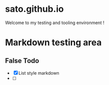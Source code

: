 # sato.github.io

Welcome to my testing and tooling environment !

# Markdown testing area 
 
## False Todo

- [X] List style markdown 
- [ ]  

